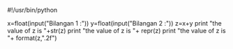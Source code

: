 #!/usr/bin/python

x=float(input("Bilangan 1 :"))
y=float(input("Bilangan 2 :"))
z=x+y
print "the value of z is "+str(z)
print "the value of z is "+ repr(z)
print "the value of z is "+ format(z,".2f")

